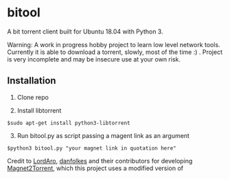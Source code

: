 # bitool

A bit torrent client built for Ubuntu 18.04 with Python 3.


Warning: A work in progress hobby project to learn low level network tools. Currently it is able to download 
a torrent, slowly, most of the time :) . Project is very incomplete and may be insecure use at your own risk.

## Installation

1. Clone repo

2. Install libtorrent

```commandline
$sudo apt-get install python3-libtorrent
```

3. Run bitool.py as script passing a magent link as an argument

```commandline
$python3 bitool.py "your magnet link in quotation here"
```

Credit to [LordAro](https://github.com/LordAro), [danfolkes](https://github.com/danfolkes) and their contributors for developing [Magnet2Torrent](https://github.com/LordAro/Magnet2Torrent), which this project uses a modified version of









